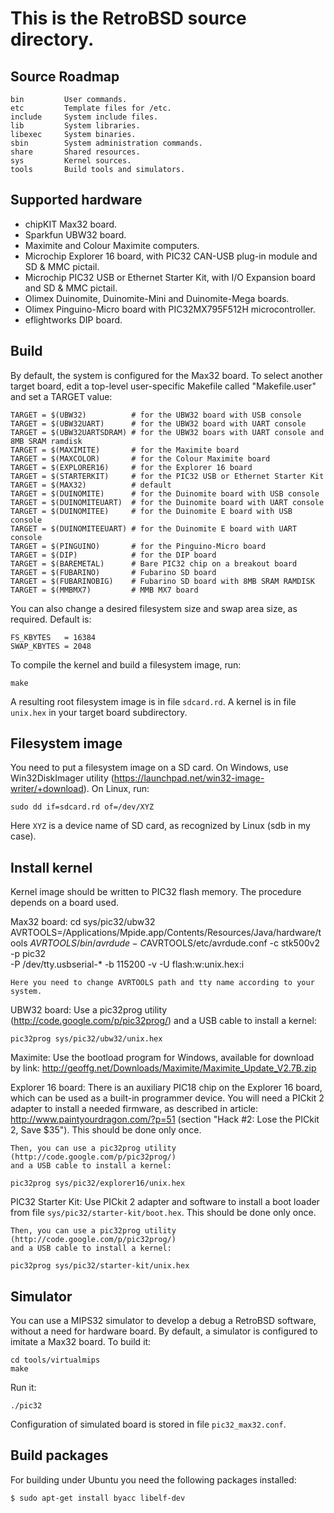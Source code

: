 This is the RetroBSD source directory.
======================================

Source Roadmap
--------------
    bin         User commands.
    etc         Template files for /etc.
    include     System include files.
    lib         System libraries.
    libexec     System binaries.
    sbin        System administration commands.
    share       Shared resources.
    sys         Kernel sources.
    tools       Build tools and simulators.


Supported hardware
------------------
 * chipKIT Max32 board.
 * Sparkfun UBW32 board.
 * Maximite and Colour Maximite computers.
 * Microchip Explorer 16 board, with PIC32 CAN-USB plug-in module and SD & MMC pictail.
 * Microchip PIC32 USB or Ethernet Starter Kit, with I/O Expansion board and SD & MMC pictail.
 * Olimex Duinomite, Duinomite-Mini and Duinomite-Mega boards.
 * Olimex Pinguino-Micro board with PIC32MX795F512H microcontroller.
 * eflightworks DIP board.


Build
-----
By default, the system is configured for the Max32 board.
To select another target board, edit a top-level user-specific Makefile called "Makefile.user"
and set a TARGET value:

    TARGET = $(UBW32)          # for the UBW32 board with USB console
    TARGET = $(UBW32UART)      # for the UBW32 board with UART console
    TARGET = $(UBW32UARTSDRAM) # for the UBW32 boars with UART console and 8MB SRAM ramdisk
    TARGET = $(MAXIMITE)       # for the Maximite board
    TARGET = $(MAXCOLOR)       # for the Colour Maximite board
    TARGET = $(EXPLORER16)     # for the Explorer 16 board
    TARGET = $(STARTERKIT)     # for the PIC32 USB or Ethernet Starter Kit
    TARGET = $(MAX32)          # default
    TARGET = $(DUINOMITE)      # for the Duinomite board with USB console
    TARGET = $(DUINOMITEUART)  # for the Duinomite board with UART console
    TARGET = $(DUINOMITEE)     # for the Duinomite E board with USB console
    TARGET = $(DUINOMITEEUART) # for the Duinomite E board with UART console
    TARGET = $(PINGUINO)       # for the Pinguino-Micro board
    TARGET = $(DIP)            # for the DIP board
    TARGET = $(BAREMETAL)      # Bare PIC32 chip on a breakout board
    TARGET = $(FUBARINO)       # Fubarino SD board
    TARGET = $(FUBARINOBIG)    # Fubarino SD board with 8MB SRAM RAMDISK
    TARGET = $(MMBMX7)         # MMB MX7 board


You can also change a desired filesystem size and swap area size,
as required.  Default is:

    FS_KBYTES   = 16384
    SWAP_KBYTES = 2048

To compile the kernel and build a filesystem image, run:

    make

A resulting root filesystem image is in file `sdcard.rd`.
A kernel is in file `unix.hex` in your target board subdirectory.


Filesystem image
----------------
You need to put a filesystem image on a SD card.  On Windows, use
Win32DiskImager utility (https://launchpad.net/win32-image-writer/+download).
On Linux, run:

    sudo dd if=sdcard.rd of=/dev/XYZ

Here `XYZ` is a device name of SD card, as recognized by Linux (sdb in my case).


Install kernel
--------------
Kernel image should be written to PIC32 flash memory.  The procedure depends
on a board used.

Max32 board:
    cd sys/pic32/ubw32
    AVRTOOLS=/Applications/Mpide.app/Contents/Resources/Java/hardware/tools
    $AVRTOOLS/bin/avrdude -C$AVRTOOLS/etc/avrdude.conf -c stk500v2 -p pic32 \
        -P /dev/tty.usbserial-* -b 115200 -v -U flash:w:unix.hex:i

    Here you need to change AVRTOOLS path and tty name according to your system.

UBW32 board:
    Use a pic32prog utility (http://code.google.com/p/pic32prog/)
    and a USB cable to install a kernel:

    pic32prog sys/pic32/ubw32/unix.hex

Maximite:
    Use the bootload program for Windows, available for download by link:
    http://geoffg.net/Downloads/Maximite/Maximite_Update_V2.7B.zip

Explorer 16 board:
    There is an auxiliary PIC18 chip on the Explorer 16 board, which can be
    used as a built-in programmer device.  You will need a PICkit 2 adapter
    to install a needed firmware, as described in article:
    http://www.paintyourdragon.com/?p=51
    (section "Hack #2: Lose the PICkit 2, Save $35").
    This should be done only once.

    Then, you can use a pic32prog utility (http://code.google.com/p/pic32prog/)
    and a USB cable to install a kernel:

    pic32prog sys/pic32/explorer16/unix.hex

PIC32 Starter Kit:
    Use PICkit 2 adapter and software to install a boot loader from
    file `sys/pic32/starter-kit/boot.hex`.  This should be done only once.

    Then, you can use a pic32prog utility (http://code.google.com/p/pic32prog/)
    and a USB cable to install a kernel:

    pic32prog sys/pic32/starter-kit/unix.hex


Simulator
---------
You can use a MIPS32 simulator to develop a debug a RetroBSD software,
without a need for hardware board.  By default, a simulator is configured
to imitate a Max32 board.  To build it:

    cd tools/virtualmips
    make

Run it:

    ./pic32

Configuration of simulated board is stored in file `pic32_max32.conf`.

Build packages
--------------

For building under Ubuntu you need the following packages installed:

    $ sudo apt-get install byacc libelf-dev

